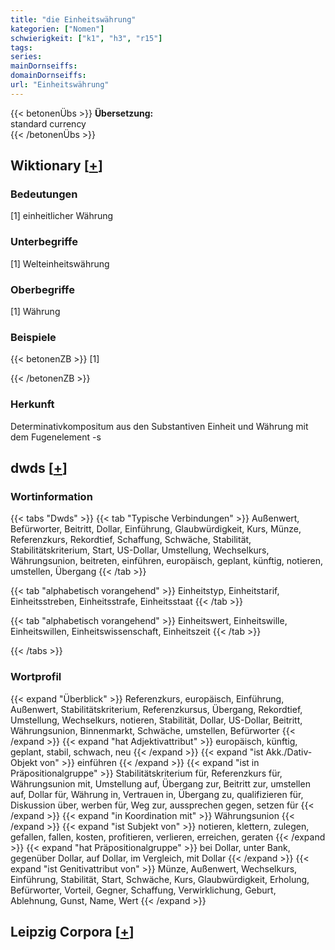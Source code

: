 ```yaml
---
title: "die Einheitswährung"
kategorien: ["Nomen"]
schwierigkeit: ["k1", "h3", "r15"]
tags:
series:
mainDornseiffs:
domainDornseiffs:
url: "Einheitswährung"
---
```


{{< betonenÜbs >}}
**Übersetzung:**  
standard currency  
{{< /betonenÜbs >}}

## Wiktionary [[+](https://de.wiktionary.org/wiki/Einheitswährung)]

### Bedeutungen
[1] einheitlicher Währung  

### Unterbegriffe
[1] Welteinheitswährung  

### Oberbegriffe
[1] Währung  

### Beispiele
{{< betonenZB >}}
[1]  

{{< /betonenZB >}}
### Herkunft
Determinativkompositum aus den Substantiven Einheit und Währung mit dem Fugenelement -s  



## dwds [[+](https://www.dwds.de/wb/Einheitswährung)]

### Wortinformation
{{< tabs "Dwds" >}}
{{< tab "Typische Verbindungen" >}}
Außenwert, Befürworter, Beitritt, Dollar, Einführung, Glaubwürdigkeit, Kurs, Münze, Referenzkurs, Rekordtief, Schaffung, Schwäche, Stabilität, Stabilitätskriterium, Start, US-Dollar, Umstellung, Wechselkurs, Währungsunion, beitreten, einführen, europäisch, geplant, künftig, notieren, umstellen, Übergang
{{< /tab >}}

{{< tab "alphabetisch vorangehend" >}}
Einheitstyp, Einheitstarif, Einheitsstreben, Einheitsstrafe, Einheitsstaat
{{< /tab >}}

{{< tab "alphabetisch vorangehend" >}}
Einheitswert, Einheitswille, Einheitswillen, Einheitswissenschaft, Einheitszeit
{{< /tab >}}

{{< /tabs >}}

### Wortprofil
{{< expand "Überblick" >}} Referenzkurs, europäisch, Einführung, Außenwert, Stabilitätskriterium, Referenzkursus, Übergang, Rekordtief, Umstellung, Wechselkurs, notieren, Stabilität, Dollar, US-Dollar, Beitritt, Währungsunion, Binnenmarkt, Schwäche, umstellen, Befürworter {{< /expand >}}
{{< expand "hat Adjektivattribut" >}} europäisch, künftig, geplant, stabil, schwach, neu {{< /expand >}}
{{< expand "ist Akk./Dativ-Objekt von" >}} einführen {{< /expand >}}
{{< expand "ist in Präpositionalgruppe" >}} Stabilitätskriterium für, Referenzkurs für, Währungsunion mit, Umstellung auf, Übergang zur, Beitritt zur, umstellen auf, Dollar für, Währung in, Vertrauen in, Übergang zu, qualifizieren für, Diskussion über, werben für, Weg zur, aussprechen gegen, setzen für {{< /expand >}}
{{< expand "in Koordination mit" >}} Währungsunion {{< /expand >}}
{{< expand "ist Subjekt von" >}} notieren, klettern, zulegen, gefallen, fallen, kosten, profitieren, verlieren, erreichen, geraten {{< /expand >}}
{{< expand "hat Präpositionalgruppe" >}} bei Dollar, unter Bank, gegenüber Dollar, auf Dollar, im Vergleich, mit Dollar {{< /expand >}}
{{< expand "ist Genitivattribut von" >}} Münze, Außenwert, Wechselkurs, Einführung, Stabilität, Start, Schwäche, Kurs, Glaubwürdigkeit, Erholung, Befürworter, Vorteil, Gegner, Schaffung, Verwirklichung, Geburt, Ablehnung, Gunst, Name, Wert {{< /expand >}}

## Leipzig Corpora [[+](https://corpora.uni-leipzig.de/en/res?word=Einheitswährung&corpusId=deu_newscrawl-public_2018)]

